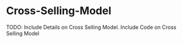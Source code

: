 # Cross-Selling-Model
TODO: Include Details on Cross Selling Model. Include Code on Cross Selling Model

